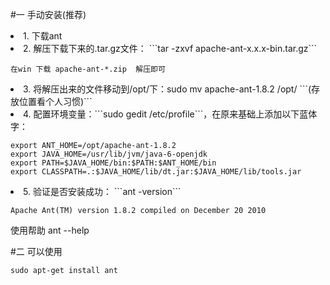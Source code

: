 #一 手动安装(推荐)
<li> 1. 下载ant

<li> 2. 解压下载下来的.tar.gz文件： ```tar -zxvf apache-ant-x.x.x-bin.tar.gz```

	在win 下载 apache-ant-*.zip  解压即可
<li> 3. 将解压出来的文件移动到/opt/下：sudo mv apache-ant-1.8.2 /opt/   ```(存放位置看个人习惯)```

<li> 4. 配置环境变量：```sudo gedit /etc/profile```，在原来基础上添加以下蓝体字：

	export ANT_HOME=/opt/apache-ant-1.8.2
	export JAVA_HOME=/usr/lib/jvm/java-6-openjdk
	export PATH=$JAVA_HOME/bin:$PATH:$ANT_HOME/bin
	export CLASSPATH=.:$JAVA_HOME/lib/dt.jar:$JAVA_HOME/lib/tools.jar

<li> 5. 验证是否安装成功： ```ant -version```

	Apache Ant(TM) version 1.8.2 compiled on December 20 2010


使用帮助 ant --help





#二 可以使用

	sudo apt-get install ant

